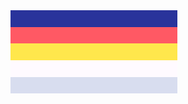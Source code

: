 
<!-- Blue -->
<div style="background:#29339B;width:200pt;height:20pt;"></div>
<!-- Red -->
<div style="background:#FF5964;width:200pt;height:20pt;"></div>
<!-- Yellow -->
<div style="background:#FFE74C;width:200pt;height:20pt;"></div>
<!-- White -->
<div style="background:#FFFAFF;width:200pt;height:20pt;"></div>
<!-- Grey -->
<div style="background:#D8DDEF;width:200pt;height:20pt;"></div>
